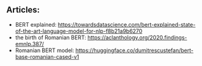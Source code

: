## Articles:

- BERT explained: https://towardsdatascience.com/bert-explained-state-of-the-art-language-model-for-nlp-f8b21a9b6270
- the birth of Romanian BERT: https://aclanthology.org/2020.findings-emnlp.387/
- Romanian BERT model: https://huggingface.co/dumitrescustefan/bert-base-romanian-cased-v1
